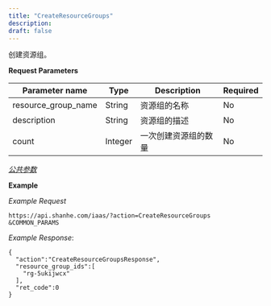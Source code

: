 ```yaml
---
title: "CreateResourceGroups"
description: 
draft: false
---
```




创建资源组。

**Request Parameters**

| Parameter name | Type | Description | Required |
| --- | --- | --- | --- |
| resource_group_name | String | 资源组的名称 | No |
| description | String | 资源组的描述 | No |
| count | Integer | 一次创建资源组的数量 | No |

[_公共参数_](../../../parameters/)

**Example**

_Example Request_

```
https://api.shanhe.com/iaas/?action=CreateResourceGroups
&COMMON_PARAMS
```

_Example Response_:

```
{
  "action":"CreateResourceGroupsResponse",
  "resource_group_ids":[
    "rg-5ukijwcx"
  ],
  "ret_code":0
}
```
